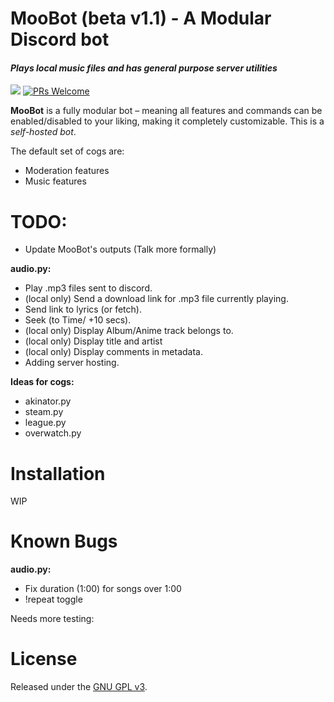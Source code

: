 # MooBot (beta v1.1) - A Modular Discord bot
#### *Plays local music files and has general purpose server utilities*
[<img src="https://img.shields.io/badge/discord-py-blue.svg">](https://github.com/Rapptz/discord.py) [![PRs Welcome](https://img.shields.io/badge/PRs-welcome-brightgreen.svg?style=flat-square)](http://makeapullrequest.com)

**MooBot** is a fully modular bot – meaning all features and commands can be enabled/disabled to your liking, making it completely customizable. This is a *self-hosted bot*.

The default set of cogs are:
* Moderation features
* Music features

# TODO:
* Update MooBot's outputs (Talk more formally)

**audio.py:**
* Play .mp3 files sent to discord.
* (local only) Send a download link for .mp3 file currently playing.
* Send link to lyrics (or fetch).
* Seek (to Time/ +10 secs).
* (local only) Display Album/Anime track belongs to.
* (local only) Display title and artist
* (local only) Display comments in metadata.
* Adding server hosting.

**Ideas for cogs:**
* akinator.py
* steam.py
* league.py
* overwatch.py

# Installation
WIP

# Known Bugs
**audio.py:**
* Fix duration (1:00) for songs over 1:00
* !repeat toggle

Needs more testing:

# License
Released under the [GNU GPL v3](LICENSE).
